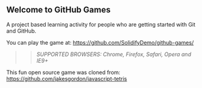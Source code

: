 ## Welcome to GitHub Games

A project based learning activity for people who are getting started with Git and GitHub.

You can play the game at: https://github.com/SolidifyDemo/github-games/

>> _*SUPPORTED BROWSERS*: Chrome, Firefox, Safari, Opera and IE9+_

This fun open source game was cloned from: https://github.com/jakesgordon/javascript-tetris
